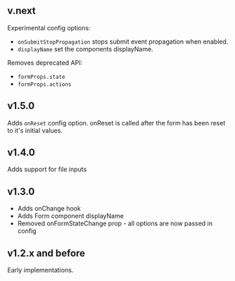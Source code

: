 ## v.next

Experimental config options:
- `onSubmitStopPropagation` stops submit event propagation when enabled.
- `displayName` set the components displayName.

Removes deprecated API:
- `formProps.state`
- `formProps.actions`

## v1.5.0

Adds `onReset` config option. onReset is called after the form has been reset to it's initial values.

## v1.4.0

Adds support for file inputs

## v1.3.0

- Adds onChange hook
- Adds Form component displayName
- Removed onFormStateChange prop - all options are now passed in config

## v1.2.x and before

Early implementations.
